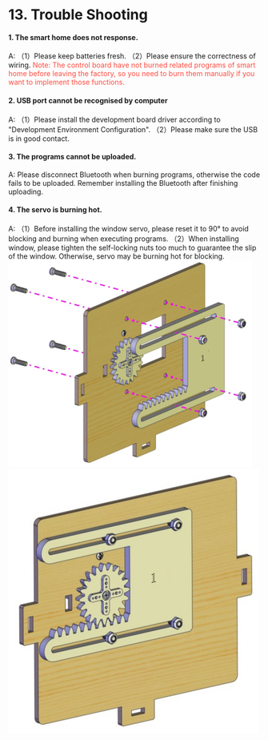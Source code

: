 # 13. Trouble Shooting

#### 1. The smart home does not response.                                               
A: 
（1）Please keep batteries fresh.
（2）Please ensure the correctness of wiring. 
<span style="color: rgb(255, 76, 65);">Note: The control board have not burned related programs of smart home before leaving the factory, so you need to burn them manually if you want to implement those functions.</span>


#### 2. USB port cannot be recognised by computer                                     
A: 
（1）Please install the development board driver according to "Development Environment Configuration".
（2）Please make sure the USB is in good contact. 

#### 3. The programs cannot be uploaded.                                                 
A: 
Please disconnect Bluetooth when burning programs, otherwise the code fails to be uploaded. Remember installing the Bluetooth after finishing uploading. 

#### 4. The servo is burning hot.                                                     
A: 
（1）Before installing the window servo, please reset it to 90° to avoid blocking and burning when executing programs.
（2）When installing window, please tighten the self-locking nuts too much to guarantee the slip of the window. Otherwise, servo may be burning hot for blocking. 
![Img](media/img-20230322135411.png)
![Img](media/img-20230322135416.png)




